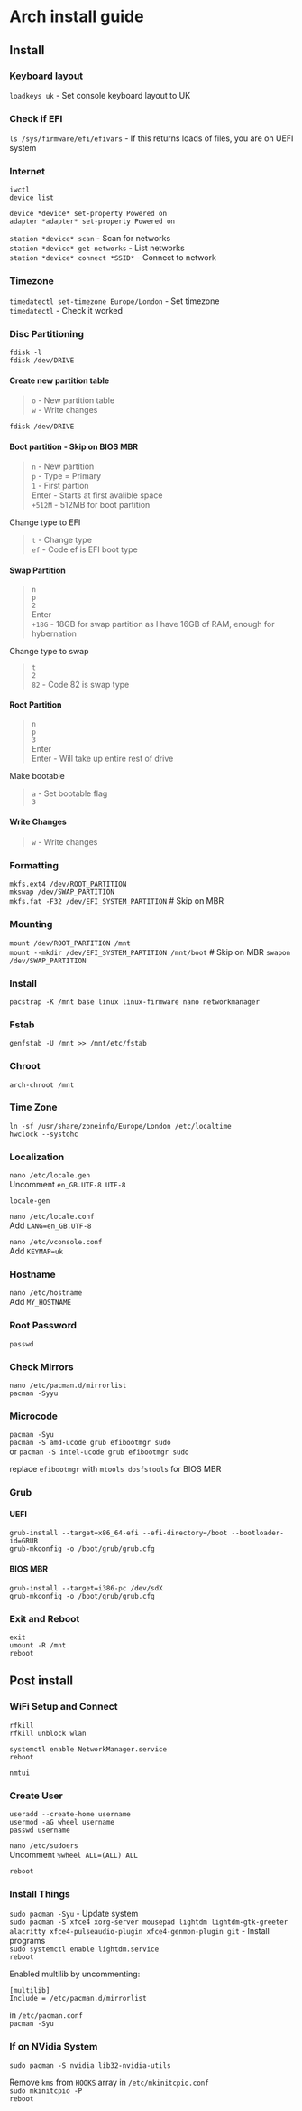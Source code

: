 # Arch install guide

## Install

### Keyboard layout

`loadkeys uk` - Set console keyboard layout to UK

### Check if EFI

`ls /sys/firmware/efi/efivars` - If this returns loads of files, you are on UEFI system

### Internet

`iwctl`  
`device list`

`device *device* set-property Powered on`  
`adapter *adapter* set-property Powered on`

`station *device* scan` - Scan for networks  
`station *device* get-networks` - List networks  
`station *device* connect *SSID*` - Connect to network

### Timezone

`timedatectl set-timezone Europe/London` - Set timezone  
`timedatectl` - Check it worked

### Disc Partitioning

`fdisk -l`  
`fdisk /dev/DRIVE`

#### Create new partition table

> `o` - New partition table  
> `w` - Write changes

`fdisk /dev/DRIVE`

#### Boot partition - Skip on BIOS MBR

> `n` - New partition  
> `p` - Type = Primary  
> `1` - First partion  
> Enter - Starts at first avalible space  
> `+512M` - 512MB for boot partition

Change type to EFI

> `t` - Change type  
> `ef` - Code ef is EFI boot type

#### Swap Partition

> `n`  
> `p`  
> `2`  
> Enter  
> `+18G` - 18GB for swap partition as I have 16GB of RAM, enough for hybernation

Change type to swap

> `t`  
> `2`  
> `82` - Code 82 is swap type

#### Root Partition

> `n`  
> `p`  
> `3`  
> Enter  
> Enter - Will take up entire rest of drive

Make bootable

> `a` - Set bootable flag  
> `3`

#### Write Changes

> `w` - Write changes

### Formatting

`mkfs.ext4 /dev/ROOT_PARTITION`  
`mkswap /dev/SWAP_PARTITION`  
`mkfs.fat -F32 /dev/EFI_SYSTEM_PARTITION` # Skip on MBR

### Mounting

`mount /dev/ROOT_PARTITION /mnt`  
`mount --mkdir /dev/EFI_SYSTEM_PARTITION /mnt/boot` # Skip on MBR
`swapon /dev/SWAP_PARTITION`

### Install

`pacstrap -K /mnt base linux linux-firmware nano networkmanager`

### Fstab

`genfstab -U /mnt >> /mnt/etc/fstab`

### Chroot

`arch-chroot /mnt`

### Time Zone

`ln -sf /usr/share/zoneinfo/Europe/London /etc/localtime`  
`hwclock --systohc`

### Localization

`nano /etc/locale.gen`  
Uncomment `en_GB.UTF-8 UTF-8`

`locale-gen`

`nano /etc/locale.conf`  
Add `LANG=en_GB.UTF-8`

`nano /etc/vconsole.conf`  
Add `KEYMAP=uk`

### Hostname

`nano /etc/hostname`  
Add `MY_HOSTNAME`

### Root Password

`passwd`

### Check Mirrors 

`nano /etc/pacman.d/mirrorlist`  
`pacman -Syyu`

### Microcode

`pacman -Syu`  
`pacman -S amd-ucode grub efibootmgr sudo`  
or
`pacman -S intel-ucode grub efibootmgr sudo`  

replace `efibootmgr` with `mtools dosfstools` for BIOS MBR

### Grub

#### UEFI

`grub-install --target=x86_64-efi --efi-directory=/boot --bootloader-id=GRUB`  
`grub-mkconfig -o /boot/grub/grub.cfg`

#### BIOS MBR

`grub-install --target=i386-pc /dev/sdX`  
`grub-mkconfig -o /boot/grub/grub.cfg`

### Exit and Reboot

`exit`  
`umount -R /mnt`  
`reboot`

## Post install

### WiFi Setup and Connect

`rfkill`  
`rfkill unblock wlan`

`systemctl enable NetworkManager.service`  
`reboot`

`nmtui`

### Create User

`useradd --create-home username`  
`usermod -aG wheel username`  
`passwd username`

`nano /etc/sudoers`  
Uncomment `%wheel ALL=(ALL) ALL`

`reboot`

### Install Things

`sudo pacman -Syu` - Update system  
`sudo pacman -S xfce4 xorg-server mousepad lightdm lightdm-gtk-greeter alacritty xfce4-pulseaudio-plugin xfce4-genmon-plugin git` - Install programs  
`sudo systemctl enable lightdm.service`  
`reboot`

Enabled multilib by uncommenting:  
```
[multilib]
Include = /etc/pacman.d/mirrorlist
```
in `/etc/pacman.conf`  
`pacman -Syu`

### If on NVidia System 

`sudo pacman -S nvidia lib32-nvidia-utils`

Remove `kms` from `HOOKS` array in `/etc/mkinitcpio.conf`  
`sudo mkinitcpio -P`  
`reboot`

